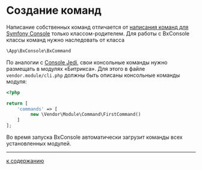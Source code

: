 # Создание команд

Написание собственных команд отличается от
[написания команд для Symfony Console](http://symfony.com/doc/current/components/console/introduction.html) только
классом-родителем. Для работы с BxConsole классы команд нужно наследовать от класса
```php
\App\BxConsole\BxCommand
```

По аналогии с [Console Jedi](https://github.com/notamedia/console-jedi),
свои консольные команды нужно размещать в модулях «Битрикса». 
Для этого в файле `vendor.module/cli.php` должны быть описаны консольные команды модуля:

```php
<?php

return [
    'commands' => [
         new \Vendor\Module\Command\FirstCommand()
    ]
];
```

Во время запуска BxConsole автоматически загрузит команды всех установленных модулей.

---
[к содержанию](README.md)